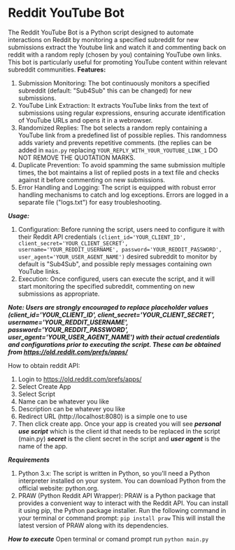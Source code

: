 # Reddit YouTube Bot
The Reddit YouTube Bot is a Python script designed to automate interactions on Reddit by monitoring a specified subreddit for new submissions extract the Youtube link and watch it and commenting back on reddit with a random reply (chosen by you) containing YouTube own links. This bot is particularly useful for promoting YouTube content within relevant subreddit communities.
**Features:**
1. Submission Monitoring: The bot continuously monitors a specified subreddit (default: "Sub4Sub" this can be changed) for new submissions.
2. YouTube Link Extraction: It extracts YouTube links from the text of submissions using regular expressions, ensuring accurate identification of YouTube URLs and opens it in a webrowser.
3. Randomized Replies: The bot selects a random reply containing a YouTube link from a predefined list of possible replies. This randomness adds variety and prevents repetitive comments. (the replies can be added in ```main.py``` replacing ```YOUR_REPLY_WITH_YOUR_YOUTUBE_LINK_1``` DO NOT REMOVE THE QUOTATION MARKS.
4. Duplicate Prevention: To avoid spamming the same submission multiple times, the bot maintains a list of replied posts in a text file and checks against it before commenting on new submissions.
5. Error Handling and Logging: The script is equipped with robust error handling mechanisms to catch and log exceptions. Errors are logged in a separate file ("logs.txt") for easy troubleshooting.

***Usage:***
1. Configuration: Before running the script, users need to configure it with their Reddit API credentials ```(client_id='YOUR_CLIENT_ID',
    client_secret='YOUR_CLIENT_SECRET', username='YOUR_REDDIT_USERNAME', password='YOUR_REDDIT_PASSWORD', user_agent='YOUR_USER_AGENT_NAME')``` desired subreddit to monitor by default is "Sub4Sub", and possible reply messages containing own YouTube links.
2. Execution: Once configured, users can execute the script, and it will start monitoring the specified subreddit, commenting on new submissions as appropriate.

***Note: Users are strongly encouraged to replace placeholder values (client_id='YOUR_CLIENT_ID',
    client_secret='YOUR_CLIENT_SECRET', username='YOUR_REDDIT_USERNAME', password='YOUR_REDDIT_PASSWORD', user_agent='YOUR_USER_AGENT_NAME') with their actual credentials and configurations prior to executing the script. These can be obtained from https://old.reddit.com/prefs/apps/*** 

How to obtain reddit API: 
1. Login to https://old.reddit.com/prefs/apps/
2. Select Create App
3. Select Script
4. Name can be whatever you like 
5. Description can be whatever you like
6. Redirect URL (http://localhost:8080) is a simple one to use
7. Then click create app.
Once your app is created you will see ***personal use script*** which is the client id that needs to be replaced in the script (main.py) ***secret*** is the client secret in the script and ***user agent*** is the name of the app. 

***Requirements***
1. Python 3.x: The script is written in Python, so you'll need a Python interpreter installed on your system. You can download Python from the official website: python.org.
2. PRAW (Python Reddit API Wrapper): PRAW is a Python package that provides a convenient way to interact with the Reddit API. You can install it using pip, the Python package installer. Run the following command in your terminal or command prompt: ```pip install praw``` This will install the latest version of PRAW along with its dependencies.

***How to execute***
Open terminal or comand prompt 
run ```python main.py```
